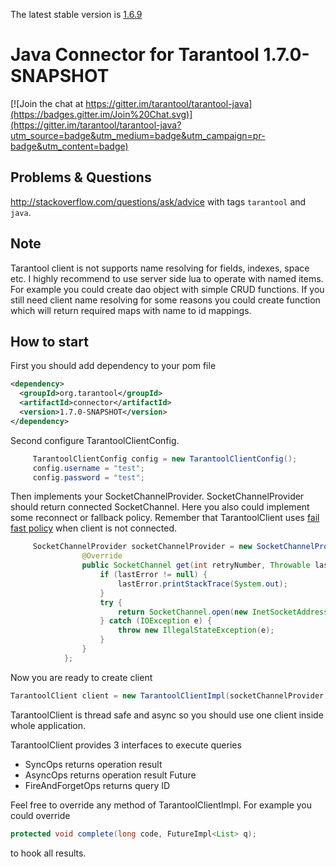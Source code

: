 The latest stable version is [1.6.9](https://github.com/tarantool/tarantool-java/tree/connector-1.6.9)

# Java Connector for Tarantool 1.7.0-SNAPSHOT

[![Join the chat at https://gitter.im/tarantool/tarantool-java](https://badges.gitter.im/Join%20Chat.svg)](https://gitter.im/tarantool/tarantool-java?utm_source=badge&utm_medium=badge&utm_campaign=pr-badge&utm_content=badge)

## Problems & Questions
http://stackoverflow.com/questions/ask/advice with tags `tarantool` and `java`.

## Note
Tarantool client is not supports name resolving for fields, indexes, space etc. I highly recommend to use server side lua to
operate with named items. For example you could create dao object with simple CRUD functions.
If you still need client name resolving for some reasons you could create function which will return required maps with name to id mappings.

## How to start

First you should add dependency to your pom file
```xml
<dependency>
  <groupId>org.tarantool</groupId>
  <artifactId>connector</artifactId>
  <version>1.7.0-SNAPSHOT</version>
</dependency>
```
Second configure TarantoolClientConfig.

```java
     TarantoolClientConfig config = new TarantoolClientConfig();
     config.username = "test";
     config.password = "test";
```

Then implements your SocketChannelProvider. SocketChannelProvider should return connected SocketChannel.
Here you also could implement some reconnect or fallback policy. Remember that TarantoolClient uses [fail fast
policy](https://en.wikipedia.org/wiki/Fail-fast) when client is not connected.


```java
     SocketChannelProvider socketChannelProvider = new SocketChannelProvider() {
                @Override
                public SocketChannel get(int retryNumber, Throwable lastError) {
                    if (lastError != null) {
                        lastError.printStackTrace(System.out);
                    }
                    try {
                        return SocketChannel.open(new InetSocketAddress("localhost", 3301));
                    } catch (IOException e) {
                        throw new IllegalStateException(e);
                    }
                }
            };
```

Now you are ready to create client
```java
TarantoolClient client = new TarantoolClientImpl(socketChannelProvider, config);
```

TarantoolClient is thread safe and async so you should use one client inside whole application. 

TarantoolClient provides 3 interfaces to execute queries

* SyncOps returns operation result
* AsyncOps returns operation result Future
* FireAndForgetOps returns query ID


Feel free to override any method of TarantoolClientImpl. For example you
could override 
```java
protected void complete(long code, FutureImpl<List> q);
```
to hook all results.




